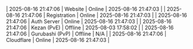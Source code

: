 | 2025-08-16 21:47:06 | Website | Online | 2025-08-16 21:47:03 |
| 2025-08-16 21:47:06 | Registration | Online | 2025-08-16 21:47:03 |
| 2025-08-16 21:47:06 | Auth Server | Online | 2025-08-16 21:47:03 |
| 2025-08-16 21:47:06 | Kezan (PvE) | Offline | 2025-08-03 17:58:02 |
| 2025-08-16 21:47:06 | Gurubashi (PvP) | Offline | N/A |
| 2025-08-16 21:47:06 | Cloudflare | Online | 2025-08-16 21:47:03 |
